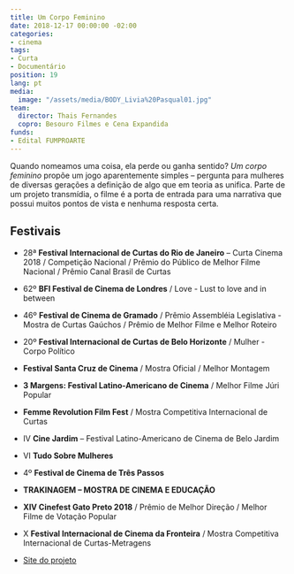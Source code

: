 ```yaml
---
title: Um Corpo Feminino
date: 2018-12-17 00:00:00 -02:00
categories:
- cinema
tags:
- Curta
- Documentário
position: 19
lang: pt
media:
  image: "/assets/media/BODY_Livia%20Pasqual01.jpg"
team:
  director: Thais Fernandes
  copro: Besouro Filmes e Cena Expandida
funds:
- Edital FUMPROARTE
---
```


Quando nomeamos uma coisa, ela perde ou ganha sentido? _Um corpo feminino_ propõe um jogo aparentemente simples – pergunta para mulheres de diversas gerações a definição de algo que em teoria as unifica. Parte de um projeto transmídia, o filme é a porta de entrada para uma narrativa que possui muitos pontos de vista e nenhuma resposta certa.

## Festivais
* 28ª **Festival Internacional de Curtas do Rio de Janeiro** – Curta Cinema 2018 / Competição Nacional / Prêmio do Público de Melhor Filme Nacional / Prêmio Canal Brasil de Curtas
* 62º **BFI Festival de Cinema de Londres** / Love - Lust to love and in between
* 46º **Festival de Cinema de Gramado** / Prêmio Assembléia Legislativa - Mostra de Curtas Gaúchos / Prêmio de Melhor Filme e Melhor Roteiro
* 20º **Festival Internacional de Curtas de Belo Horizonte** / Mulher - Corpo Político
* **Festival Santa Cruz de Cinema** / Mostra Oficial / Melhor Montagem
* **3 Margens: Festival Latino-Americano de Cinema** / Melhor Filme Júri Popular
* **Femme Revolution Film Fest** / Mostra Competitiva Internacional de Curtas
* IV **Cine Jardim** – Festival Latino-Americano de Cinema de Belo Jardim
* VI **Tudo Sobre Mulheres**
* 4º **Festival de Cinema de Três Passos**
* **TRAKINAGEM – MOSTRA DE CINEMA E EDUCAÇÃO**
* **XIV Cinefest Gato Preto 2018** / Prêmio de Melhor Direção / Melhor Filme de Votação Popular
* X **Festival Internacional de Cinema da Fronteira** / Mostra Competitiva Internacional de Curtas-Metragens 



* [Site do projeto](http://www.afemalebodyproject.com/index-port.php#top)
